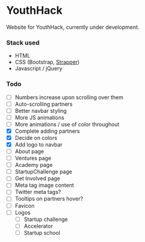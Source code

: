 # YouthHack
Website for YouthHack, currently under development.

### Stack used
* HTML
* CSS (Bootstrap, [Strapper](https://github.com/ccabo1/strapper))
* Javascript / jQuery

### Todo
- [ ] Numbers increase upon scrolling over them
- [ ] Auto-scrolling partners
- [ ] Better navbar styling
- [ ] More JS animations
- [ ] More animations / use of color throughout
- [x] Complete adding partners
- [x] Decide on colors
- [x] Add logo to navbar
- [ ] About page
- [ ] Ventures page
- [ ] Academy page
- [ ] StartupChallenge page
- [ ] Get Involved page
- [ ] Meta tag image content
- [ ] Twitter meta tags?
- [ ] Tooltips on partners hover?
- [ ] Favicon
- [ ] Logos
  - [ ] Startup challenge
  - [ ] Accelerator
  - [ ] Startup school
